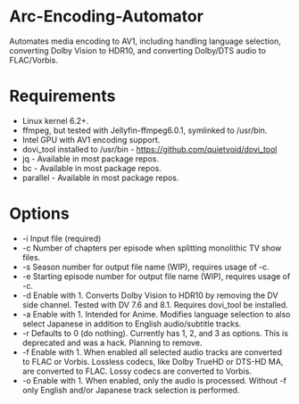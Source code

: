 # Arc-Encoding-Automator
Automates media encoding to AV1, including handling language selection, converting Dolby Vision to HDR10, and converting Dolby/DTS audio to FLAC/Vorbis.

# Requirements
- Linux kernel 6.2+.
- ffmpeg, but tested with Jellyfin-ffmpeg6.0.1, symlinked to /usr/bin.
- Intel GPU with AV1 encoding support.
- dovi_tool installed to /usr/bin - https://github.com/quietvoid/dovi_tool
- jq - Available in most package repos.
- bc - Available in most package repos.
- parallel - Available in most package repos.

# Options
- -i Input file (required)
- -c Number of chapters per episode when splitting monolithic TV show files.
- -s Season number for output file name (WIP), requires usage of -c.
- -e Starting episode number for output file name (WIP), requires usage of -c.
- -d Enable with 1.  Converts Dolby Vision to HDR10 by removing the DV side channel.  Tested with DV 7.6 and 8.1.  Requires dovi_tool be installed.
- -a Enable with 1.  Intended for Anime.  Modifies language selection to also select Japanese in addition to English audio/subtitle tracks.
- -r Defaults to 0 (do nothing).  Currently has 1, 2, and 3 as options.  This is deprecated and was a hack.  Planning to remove.
- -f Enable with 1.  When enabled all selected audio tracks are converted to FLAC or Vorbis.  Lossless codecs, like Dolby TrueHD or DTS-HD MA, are converted to FLAC.  Lossy codecs are converted to Vorbis.
- -o Enable with 1.  When enabled, only the audio is processed.  Without -f only English and/or Japanese track selection is performed.
